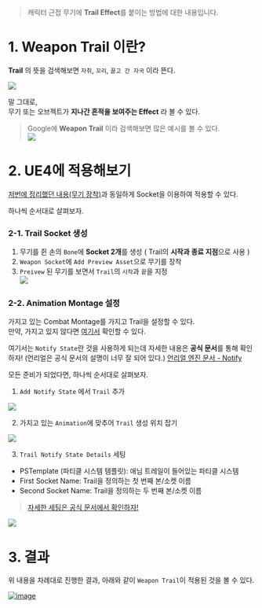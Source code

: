 >캐릭터 근접 무기에 **Trail Effect**를 붙이는 방법에 대한 내용입니다.

# 1. Weapon Trail 이란?

**Trail** 의 뜻을 검색해보면 `자취`, `꼬리`, `끌고 간 자국` 이라 뜬다.  

![](https://images.velog.io/images/night/post/fc810b53-09fc-4e71-b3eb-23ba5079a1ad/image.png)

말 그대로,  
무기 또는 오브젝트가 **지나간 흔적을 보여주는 Effect** 라 볼 수 있다.

> Google에 **Weapon Trail** 이라 검색해보면 많은 예시를 볼 수 있다.  
>![](https://images.velog.io/images/night/post/cfe1cb9b-fef4-4e47-a00f-894fafd6a7b7/image.png)


# 2. UE4에 적용해보기

[저번에 정리했던 내용(무기 장착)](https://velog.io/@night/UE4-Skeletal-Mesh-Socket%EC%9D%84-%EC%9D%B4%EC%9A%A9%ED%95%9C-%EB%AC%B4%EA%B8%B0-%EC%9E%A5%EC%B0%A9)과 동일하게 Socket을 이용하여 적용할 수 있다.

하나씩 순서대로 살펴보자.

### 2-1. Trail Socket 생성
1. 무기를 쥔 손의 `Bone`에 **Socket 2개**를 생성 ( Trail의 **시작과 종료 지점**으로 사용 )  
2. `Weapon Socket`에 `Add Preview Asset`으로 무기를 장착  
3. `Preivew` 된 무기를 보면서 `Trail`의 `시작`과 `끝`을 지정  
![](https://images.velog.io/images/night/post/668b5e5e-0b19-4f18-a9ef-2b18da828ed1/image.png)  


### 2-2. Animation Montage 설정
가지고 있는 Combat Montage를 가지고 Trail을 설정할 수 있다.  
만약, 가지고 있지 않다면 [여기서](https://velog.io/@night/UE4-Animation-Montage%EB%A5%BC-%EC%82%AC%EC%9A%A9%ED%95%98%EC%97%AC-%EC%BD%A4%EB%B3%B4-%EA%B3%B5%EA%B2%A9%EC%9D%84-%EA%B5%AC%ED%98%84%ED%95%B4%EB%B3%B4%EC%9E%90) 확인할 수 있다.  

여기서는 `Notify State`란 것을 사용하게 되는데 자세한 내용은 **공식 문서**를 통해 확인하자!
(언리얼은 공식 문서의 설명이 너무 잘 되어 있다.)
[언리얼 엔진 문서 - Notify](https://docs.unrealengine.com/4.27/ko/AnimatingObjects/SkeletalMeshAnimation/Sequences/Notifies/#:~:text=%EB%B3%80%EA%B2%BD%ED%95%A0%20%EC%88%98%EB%8F%84%20%EC%9E%88%EC%8A%B5%EB%8B%88%EB%8B%A4.-,%EB%85%B8%ED%8B%B0%ED%8C%8C%EC%9D%B4%20%EC%8A%A4%ED%85%8C%EC%9D%B4%ED%8A%B8%20%EC%B6%94%EA%B0%80...,-Anim%20Notify%20State)

모든 준비가 되었다면, 하나씩 순서대로 살펴보자.

1. `Add Notify State` 에서 `Trail` 추가  

![](https://images.velog.io/images/night/post/0d45f17c-c429-41a0-a62e-3c7d2a197b29/image.png)  

2. 가지고 있는 `Animation`에 맞추어 `Trail` 생성 위치 잡기

![](https://images.velog.io/images/night/post/ce68e523-275e-46af-aecf-9360286e3a06/image.png)  

3. `Trail Notify State Details` 세팅   
- PSTemplate (파티클 시스템 템플릿): 애님 트레일이 들어있는 파티클 시스템  
- First Socket Name: Trail을 정의하는 첫 번째 본/소켓 이름  
- Second Socket Name: Trail을 정의하는 두 번째 본/소켓 이름  

>[자세한 세팅은 공식 문서에서 확인하자!](https://docs.unrealengine.com/4.27/ko/AnimatingObjects/SkeletalMeshAnimation/Sequences/Notifies/#:~:text=%EC%A1%B0%EC%A0%95%ED%95%A0%20%EC%88%98%20%EC%9E%88%EC%8A%B5%EB%8B%88%EB%8B%A4.-,%EC%95%A0%EB%8B%88%EB%A9%94%EC%9D%B4%EC%85%98%20%ED%8A%B8%EB%A0%88%EC%9D%BC,%EC%83%98%ED%94%8C%EB%A7%81%ED%95%9C%20%EB%92%A4%20%EA%B7%B8%20%EC%86%8C%EC%BC%93%20%EC%82%AC%EC%9D%B4%20%ED%8A%B8%EB%9D%BC%EC%9D%B4%EC%95%B5%EA%B8%80%EC%9D%84%20%ED%9D%94%EC%A0%81%20%EA%B8%B8%EC%9D%B4%EB%A7%8C%ED%81%BC%20%EC%9D%B4%EC%96%B4%20%EB%B6%99%EC%9E%85%EB%8B%88%EB%8B%A4.,-%EC%95%84%EB%9E%98%EB%8A%94%20%EC%95%A0%EB%8B%88%EB%A9%94%EC%9D%B4%EC%85%98%20%EC%BA%90%EB%A6%AD%ED%84%B0%EC%97%90)

![](https://images.velog.io/images/night/post/384fc831-411b-4946-b3c2-ad4eb3fee685/image.png)  


# 3. 결과
위 내용을 차례대로 진행한 결과, 아래와 같이 `Weapon Trail`이 적용된 것을 볼 수 있다.

[![image](https://user-images.githubusercontent.com/48194683/142376629-57fb8bd9-5cbc-4ee2-b8c0-28eb69c00e2c.png)](https://youtu.be/bJZvloiSANY)
